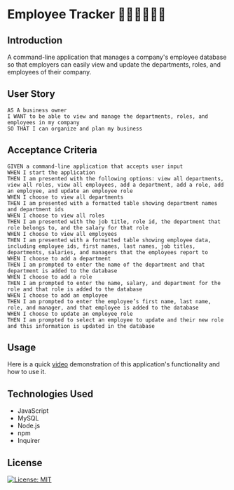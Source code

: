 # Employee Tracker 🧑‍💼👩‍💼👨‍💼

## Introduction

A command-line application that manages a company's employee database so that employers can easily view and update the departments, roles, and employees of their company.

## User Story

```
AS A business owner
I WANT to be able to view and manage the departments, roles, and employees in my company
SO THAT I can organize and plan my business
```

## Acceptance Criteria

```
GIVEN a command-line application that accepts user input
WHEN I start the application
THEN I am presented with the following options: view all departments, view all roles, view all employees, add a department, add a role, add an employee, and update an employee role
WHEN I choose to view all departments
THEN I am presented with a formatted table showing department names and department ids
WHEN I choose to view all roles
THEN I am presented with the job title, role id, the department that role belongs to, and the salary for that role
WHEN I choose to view all employees
THEN I am presented with a formatted table showing employee data, including employee ids, first names, last names, job titles, departments, salaries, and managers that the employees report to
WHEN I choose to add a department
THEN I am prompted to enter the name of the department and that department is added to the database
WHEN I choose to add a role
THEN I am prompted to enter the name, salary, and department for the role and that role is added to the database
WHEN I choose to add an employee
THEN I am prompted to enter the employee’s first name, last name, role, and manager, and that employee is added to the database
WHEN I choose to update an employee role
THEN I am prompted to select an employee to update and their new role and this information is updated in the database 
```

## Usage

Here is a quick [video](https://watch.screencastify.com/v/wOcHZCYeqk1WBIBs2CX5) demonstration of this application's functionality and how to use it.

## Technologies Used

- JavaScript
- MySQL
- Node.js
- npm
- Inquirer

## License

[![License: MIT](https://img.shields.io/badge/License-MIT-yellow.svg)](https://opensource.org/licenses/MIT)